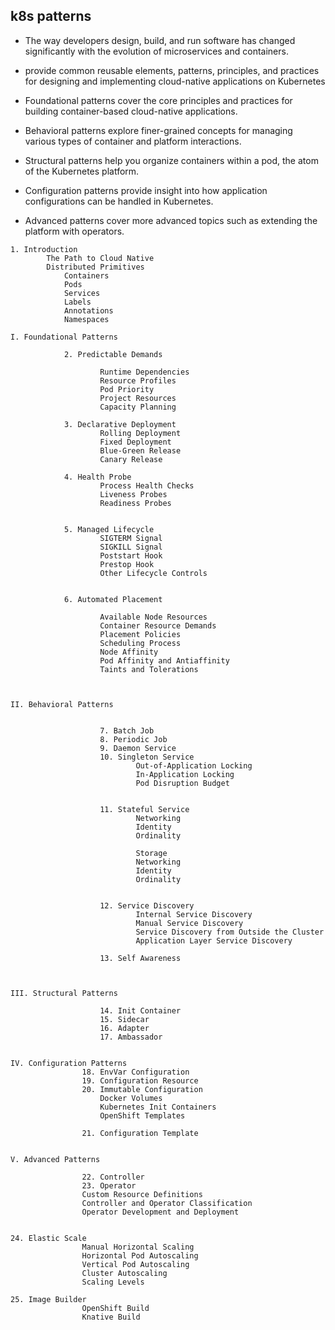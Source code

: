 
## k8s patterns 

- The way developers design, build, and run software has changed significantly with the evolution of microservices and containers.   
- provide common reusable elements, patterns, principles, and practices for designing and implementing cloud-native applications on Kubernetes

- Foundational patterns
        cover the core principles and practices for building container-based cloud-native applications.
- Behavioral patterns 
        explore finer-grained concepts for managing various types of container and platform interactions.
- Structural patterns 
        help you organize containers within a pod, the atom of the Kubernetes platform.
- Configuration patterns provide
        insight into how application configurations can be handled in Kubernetes.
- Advanced patterns 
        cover more advanced topics such as extending the platform with operators.

```
1. Introduction
        The Path to Cloud Native
        Distributed Primitives
            Containers
            Pods
            Services
            Labels
            Annotations
            Namespaces

I. Foundational Patterns

            2. Predictable Demands

                    Runtime Dependencies
                    Resource Profiles
                    Pod Priority
                    Project Resources
                    Capacity Planning

            3. Declarative Deployment
                    Rolling Deployment
                    Fixed Deployment
                    Blue-Green Release
                    Canary Release

            4. Health Probe
                    Process Health Checks
                    Liveness Probes
                    Readiness Probes


            5. Managed Lifecycle
                    SIGTERM Signal
                    SIGKILL Signal
                    Poststart Hook
                    Prestop Hook
                    Other Lifecycle Controls


            6. Automated Placement

                    Available Node Resources
                    Container Resource Demands
                    Placement Policies
                    Scheduling Process
                    Node Affinity
                    Pod Affinity and Antiaffinity
                    Taints and Tolerations



II. Behavioral Patterns


                    7. Batch Job
                    8. Periodic Job
                    9. Daemon Service
                    10. Singleton Service
                            Out-of-Application Locking
                            In-Application Locking
                            Pod Disruption Budget


                    11. Stateful Service
                            Networking
                            Identity
                            Ordinality
                            
                            Storage
                            Networking
                            Identity
                            Ordinality


                    12. Service Discovery
                            Internal Service Discovery
                            Manual Service Discovery
                            Service Discovery from Outside the Cluster
                            Application Layer Service Discovery
                        
                    13. Self Awareness



III. Structural Patterns

                    14. Init Container
                    15. Sidecar
                    16. Adapter
                    17. Ambassador


IV. Configuration Patterns
                18. EnvVar Configuration
                19. Configuration Resource
                20. Immutable Configuration
                    Docker Volumes
                    Kubernetes Init Containers
                    OpenShift Templates

                21. Configuration Template


V. Advanced Patterns

                22. Controller
                23. Operator
                Custom Resource Definitions
                Controller and Operator Classification
                Operator Development and Deployment


24. Elastic Scale
                Manual Horizontal Scaling
                Horizontal Pod Autoscaling
                Vertical Pod Autoscaling
                Cluster Autoscaling
                Scaling Levels

25. Image Builder
                OpenShift Build
                Knative Build



````